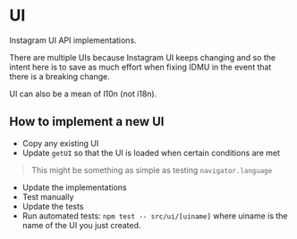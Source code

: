 # UI

Instagram UI API implementations.

There are multiple UIs because Instagram UI keeps changing and so the intent here is to save as much effort when fixing IDMU in the event that there is a breaking change.

UI can also be a mean of l10n (not i18n).

## How to implement a new UI

- Copy any existing UI
- Update ``getUI`` so that the UI is loaded when certain conditions are met
> This might be something as simple as testing ``navigator.language``
- Update the implementations
- Test manually
- Update the tests
- Run automated tests: ``npm test -- src/ui/[uiname]`` where uiname is the name of the UI you just created.
